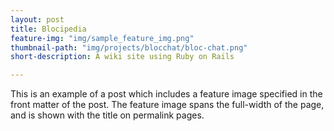 ```yaml
---
layout: post
title: Blocipedia
feature-img: "img/sample_feature_img.png"
thumbnail-path: "img/projects/blocchat/bloc-chat.png"
short-description: A wiki site using Ruby on Rails

---
```

This is an example of a post which includes a feature image specified in the front matter of the post. The feature image spans the full-width of the page, and is shown with the title on permalink pages.
